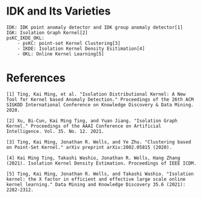 # IDK and Its Varieties
    IDK: IDK point anomaly detector and IDK group anomaly detector[1]
    IGK: Isolation Graph Kernel[2]
    psKC_IKDE_OKL:
        - psKC: point-set Kernel Clustering[3]
        - IKDE: Isolation Kernel Density Esitimation[4]
        - OKL: Online Kernel Learning[5]

# References

    [1] Ting, Kai Ming, et al. "Isolation Distributional Kernel: A New Tool for Kernel based Anomaly Detection." Proceedings of the 26th ACM SIGKDD International Conference on Knowledge Discovery & Data Mining. 2020.

    [2] Xu, Bi-Cun, Kai Ming Ting, and Yuan Jiang. "Isolation Graph Kernel." Proceedings of the AAAI Conference on Artificial Intelligence. Vol. 35. No. 12. 2021.

    [3] Ting, Kai Ming, Jonathan R. Wells, and Ye Zhu. "Clustering based on Point-Set Kernel." arXiv preprint arXiv:2002.05815 (2020).

    [4] Kai Ming Ting, Takashi Washio, Jonathan R. Wells, Hang Zhang (2021). Isolation Kernel Density Estimation. Proceedings of IEEE ICDM.

    [5] Ting, Kai Ming, Jonathan R. Wells, and Takashi Washio. "Isolation kernel: the X factor in efficient and effective large scale online kernel learning." Data Mining and Knowledge Discovery 35.6 (2021): 2282-2312.
